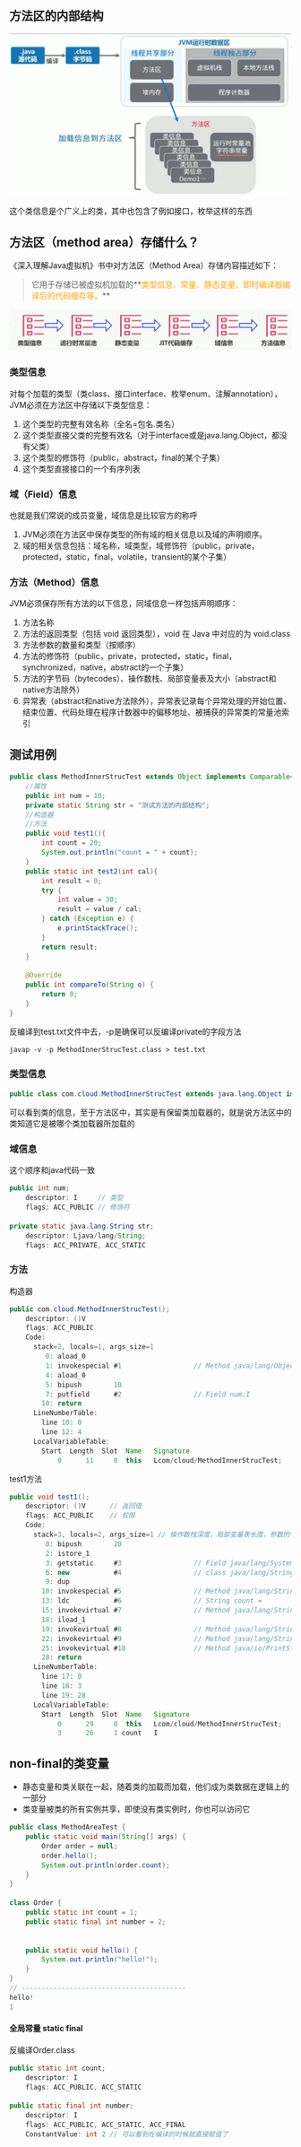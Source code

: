 ## 方法区的内部结构

![117de0e1-bd70-4935-9241-724e7a9a8320](image/37.%E6%96%B9%E6%B3%95%E5%8C%BA%E7%9A%84%E5%86%85%E9%83%A8%E7%BB%93%E6%9E%84/117de0e1-bd70-4935-9241-724e7a9a8320.png)

这个类信息是个广义上的类，其中也包含了例如接口，枚举这样的东西

## 方法区（method area）存储什么？

《深入理解Java虚拟机》书中对方法区（Method Area）存储内容描述如下：

> 它用于存储已被虚拟机加载的**<font color="orange">类型信息、常量、静态变量、即时编译器编译后的代码缓存等。</font>**

![image-20230427064048680](image/37.%E6%96%B9%E6%B3%95%E5%8C%BA%E7%9A%84%E5%86%85%E9%83%A8%E7%BB%93%E6%9E%84/image-20230427064048680.png)



### 类型信息

对每个加载的类型（类class、接口interface、枚举enum、注解annotation），JVM必须在方法区中存储以下类型信息：

1. 这个类型的完整有效名称（全名=包名.类名）
2. 这个类型直接父类的完整有效名（对于interface或是java.lang.Object，都没有父类）
3. 这个类型的修饰符（public，abstract，final的某个子集）
4. 这个类型直接接口的一个有序列表

### 域（Field）信息

也就是我们常说的成员变量，域信息是比较官方的称呼

1. JVM必须在方法区中保存类型的所有域的相关信息以及域的声明顺序。
2. 域的相关信息包括：域名称，域类型，域修饰符（public，private，protected，static，final，volatile，transient的某个子集）

### 方法（Method）信息

JVM必须保存所有方法的以下信息，同域信息一样包括声明顺序：

1. 方法名称
2. 方法的返回类型（包括 void 返回类型），void 在 Java 中对应的为 void.class
3. 方法参数的数量和类型（按顺序）
4. 方法的修饰符（public，private，protected，static，final，synchronized，native，abstract的一个子集）
5. 方法的字节码（bytecodes）、操作数栈、局部变量表及大小（abstract和native方法除外）
6. 异常表（abstract和native方法除外），异常表记录每个异常处理的开始位置、结束位置、代码处理在程序计数器中的偏移地址、被捕获的异常类的常量池索引



## 测试用例

```java
public class MethodInnerStrucTest extends Object implements Comparable<String>,Serializable {
    //属性
    public int num = 10;
    private static String str = "测试方法的内部结构";
    //构造器
    //方法
    public void test1(){
        int count = 20;
        System.out.println("count = " + count);
    }
    public static int test2(int cal){
        int result = 0;
        try {
            int value = 30;
            result = value / cal;
        } catch (Exception e) {
            e.printStackTrace();
        }
        return result;
    }

    @Override
    public int compareTo(String o) {
        return 0;
    }
}
```

反编译到test.txt文件中去，-p是确保可以反编译private的字段方法

```shell
javap -v -p MethodInnerStrucTest.class > test.txt
```

### 类型信息

```java
public class com.cloud.MethodInnerStrucTest extends java.lang.Object implements java.lang.Comparable<java.lang.String>, java.io.Serializable
```

可以看到类的信息，至于方法区中，其实是有保留类加载器的，就是说方法区中的类知道它是被哪个类加载器所加载的

### 域信息

这个顺序和java代码一致

```java
public int num; 
	descriptor: I     // 类型
    flags: ACC_PUBLIC // 修饰符

private static java.lang.String str;
	descriptor: Ljava/lang/String;
    flags: ACC_PRIVATE, ACC_STATIC
```

### 方法

构造器

```java
public com.cloud.MethodInnerStrucTest();
    descriptor: ()V
    flags: ACC_PUBLIC
    Code:
      stack=2, locals=1, args_size=1
         0: aload_0
         1: invokespecial #1                  // Method java/lang/Object."<init>":()V
         4: aload_0
         5: bipush        10
         7: putfield      #2                  // Field num:I
        10: return
      LineNumberTable:
        line 10: 0
        line 12: 4
      LocalVariableTable:
        Start  Length  Slot  Name   Signature
            0      11     0  this   Lcom/cloud/MethodInnerStrucTest;
```

test1方法

```java
public void test1();
    descriptor: ()V      // 返回值
    flags: ACC_PUBLIC    // 权限
    Code:
      stack=3, locals=2, args_size=1 // 操作数栈深度，局部变量表长度，参数的个数【非静态方法有默认参数是this】
         0: bipush        20
         2: istore_1
         3: getstatic     #3                  // Field java/lang/System.out:Ljava/io/PrintStream;
         6: new           #4                  // class java/lang/StringBuilder
         9: dup
        10: invokespecial #5                  // Method java/lang/StringBuilder."<init>":()V
        13: ldc           #6                  // String count =
        15: invokevirtual #7                  // Method java/lang/StringBuilder.append:(Ljava/lang/String;)Ljava/lang/StringBuilder;
        18: iload_1
        19: invokevirtual #8                  // Method java/lang/StringBuilder.append:(I)Ljava/lang/StringBuilder;
        22: invokevirtual #9                  // Method java/lang/StringBuilder.toString:()Ljava/lang/String;
        25: invokevirtual #10                 // Method java/io/PrintStream.println:(Ljava/lang/String;)V
        28: return
      LineNumberTable:
        line 17: 0
        line 18: 3
        line 19: 28
      LocalVariableTable:
        Start  Length  Slot  Name   Signature
            0      29     0  this   Lcom/cloud/MethodInnerStrucTest;
            3      26     1 count   I
```



## non-final的类变量

* 静态变量和类关联在一起，随着类的加载而加载，他们成为类数据在逻辑上的一部分
* 类变量被类的所有实例共享，即使没有类实例时，你也可以访问它

```java
public class MethodAreaTest {
    public static void main(String[] args) {
        Order order = null;
        order.hello();
        System.out.println(order.count);
    }
}

class Order {
    public static int count = 1;
    public static final int number = 2;


    public static void hello() {
        System.out.println("hello!");
    }
}
// -----------------------------------------
hello!
1
```

#### 全局常量 static final

反编译Order.class

```java
public static int count;
	descriptor: I
    flags: ACC_PUBLIC, ACC_STATIC

public static final int number;
    descriptor: I
    flags: ACC_PUBLIC, ACC_STATIC, ACC_FINAL
    ConstantValue: int 2 // 可以看到在编译的时候就直接赋值了
```



